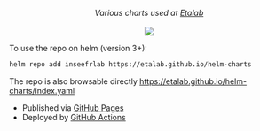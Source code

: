 <p align="center">
    <i>Various charts used at <a href="https://www.etalab.gouv.fr">Etalab</a></i>
    <br>
    <br>
    <a href="https://github.com/etalab/helm-charts/actions">
      <img src="https://github.com/etalab/helm-charts/actions/workflows/ci.yml/badge.svg?branch=main">
    </a>
</p>

To use the repo on helm (version 3+):  

```bash
helm repo add inseefrlab https://etalab.github.io/helm-charts
```

The repo is also browsable directly https://etalab.github.io/helm-charts/index.yaml  
- Published via [GitHub Pages](https://github.com/etalab/helm-charts/tree/gh-pages)
- Deployed by [GitHub Actions](https://github.com/etalab/helm-charts/blob/main/.github/workflows/ci.yml)


